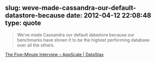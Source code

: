 slug: weve-made-cassandra-our-default-datastore-because
date: 2012-04-12 22:08:48
type: quote
---

> We’ve made Cassandra our default datastore because our benchmarks have shown it to be the highest performing database over all the others.

[The Five-Minute Interview – AppScale | DataStax](http://www.datastax.com/2012/04/the-five-minute-interview-%E2%80%93-appscale)
